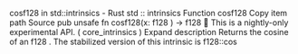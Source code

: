 cosf128 in std::intrinsics - Rust
std
::
intrinsics
Function
cosf128
Copy item path
Source
pub unsafe fn cosf128(x:
f128
) ->
f128
🔬
This is a nightly-only experimental API. (
core_intrinsics
)
Expand description
Returns the cosine of an
f128
.
The stabilized version of this intrinsic is
f128::cos